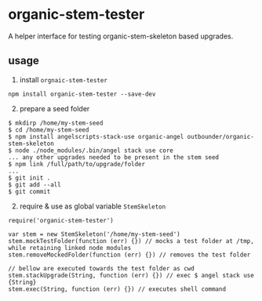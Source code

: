 # organic-stem-tester

A helper interface for testing organic-stem-skeleton based upgrades.

## usage

1. install `orgnaic-stem-tester`

```
npm install organic-stem-tester --save-dev
```

2. prepare a seed folder

```
$ mkdirp /home/my-stem-seed
$ cd /home/my-stem-seed
$ npm install angelscripts-stack-use organic-angel outbounder/organic-stem-skeleton
$ node ./node_modules/.bin/angel stack use core
... any other upgrades needed to be present in the stem seed
$ npm link /full/path/to/upgrade/folder
...
$ git init .
$ git add --all
$ git commit
```
2. require & use as global variable `StemSkeleton`

```
require('organic-stem-tester')

var stem = new StemSkeleton('/home/my-stem-seed')
stem.mockTestFolder(function (err) {}) // mocks a test folder at /tmp, while retaining linked node modules
stem.removeMockedFolder(function (err) {}) // removes the test folder

// bellow are executed towards the test folder as cwd
stem.stackUpgrade(String, function (err) {}) // exec $ angel stack use {String}
stem.exec(String, function (err) {}) // executes shell command
```
